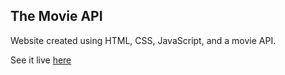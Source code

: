 ##  The Movie API
Website created using HTML, CSS, JavaScript, and a movie API.

See it live <a href="https://extraordinary-pithivier-a82911.netlify.app/">here</a>